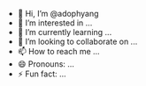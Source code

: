 - 👋 Hi, I’m @adophyang
- 👀 I’m interested in ...
- 🌱 I’m currently learning ...
- 💞️ I’m looking to collaborate on ...
- 📫 How to reach me ...
- 😄 Pronouns: ...
- ⚡ Fun fact: ...

<!---
adophyang/adophyang is a ✨ special ✨ repository because its `README.md` (this file) appears on your GitHub profile.
You can click the Preview link to take a look at your changes.
--->
